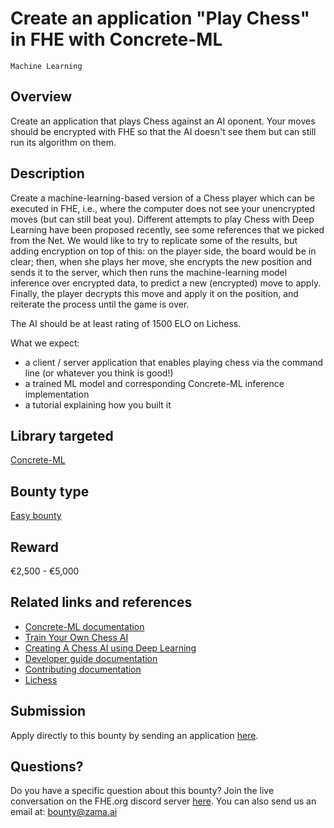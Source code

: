 # Create an application "Play Chess" in FHE with Concrete-ML
`Machine Learning`

## Overview
Create an application that plays Chess against an AI oponent. Your moves should be encrypted with FHE so that the AI doesn't see them but can still run its algorithm on them.

## Description
Create a machine-learning-based version of a Chess player which can be executed in FHE, i.e., where the computer does not see your unencrypted moves (but can still beat you). Different attempts to play Chess with Deep Learning have been proposed recently, see some references that we picked from the Net. We would like to try to replicate some of the results, but adding encryption on top of this: on the player side, the board would be in clear; then, when she plays her move, she encrypts the new position and sends it to the server, which then runs the machine-learning model inference over encrypted data, to predict a new (encrypted) move to apply. Finally, the player decrypts this move and apply it on the position, and reiterate the process until the game is over.

The AI should be at least rating of 1500 ELO on Lichess.

What we expect:
- a client / server application that enables playing chess via the command line (or whatever you think is good!)
- a trained ML model and corresponding Concrete-ML inference implementation
- a tutorial explaining how you built it

## Library targeted
[Concrete-ML](https://github.com/zama-ai/concrete-ml)

## Bounty type
[Easy bounty](https://github.com/zama-ai/bounty-program#easy-bounties)

## Reward
€2,500 - €5,000

## Related links and references
- [Concrete-ML documentation](https://docs.zama.ai/concrete-ml)
- [Train Your Own Chess AI](https://towardsdatascience.com/train-your-own-chess-ai-66b9ca8d71e4)
- [Creating A Chess AI using Deep Learning](https://towardsdatascience.com/creating-a-chess-ai-using-deep-learning-d5278ea7dcf)
- [Developer guide documentation](https://docs.zama.ai/concrete-ml)
- [Contributing documentation](https://docs.zama.ai/concrete-ml/developer-guide/contributing)
- [Lichess](https://lichess.org)

## Submission
Apply directly to this bounty by sending an application [here](https://zama.ai/bounty-program-application).

## Questions?
Do you have a specific question about this bounty? Join the live conversation on the FHE.org discord server [here](https://discord.fhe.org). You can also send us an email at: bounty@zama.ai
